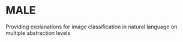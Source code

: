 # MALE
Providing explanations for image classification in natural language on multiple abstraction levels
